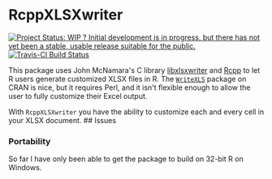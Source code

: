 RcppXLSXwriter
================

[![Project Status: WIP ? Initial development is in progress, but there has not yet been a stable, usable release suitable for the public.](http://www.repostatus.org/badges/latest/wip.svg)](http://www.repostatus.org/#wip) [![Travis-CI Build Status](https://travis-ci.org/carlganz/RcppXLSXwriter.svg?branch=master)](https://travis-ci.org/carlganz/RcppXLSXwriter)

This package uses John McNamara's C library [libxlsxwriter](http://libxlsxwriter.github.io/) and [Rcpp](http://www.rcpp.org/) to let R users generate customized XLSX files in R. The [`WriteXLS`](https://cran.r-project.org/web/packages/WriteXLS/index.html) package on CRAN is nice, but it requires Perl, and it isn't flexible enough to allow the user to fully customize their Excel output.

With `RcppXLSXwriter` you have the ability to customize each and every cell in your XLSX document. \#\# Issues

### Portability

So far I have only been able to get the package to build on 32-bit R on Windows.
